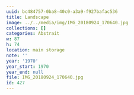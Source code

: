 ```yaml
---
uuid: bc484757-0ba8-40c0-a3a9-f927bafac536
title: Landscape
image: ../../media/img/IMG_20180924_170640.jpg
collections: []
categories: Abstrait
w: 87
h: 74
location: main storage
note: ''
year: '1970'
year_start: 1970
year_end: null
file: IMG_20180924_170640.jpg
id: 427
---
```


